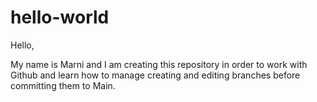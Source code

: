 # hello-world

Hello,

My name is Marni and I am creating this repository in order to work with Github and learn how to manage creating and editing branches before committing them to Main.

